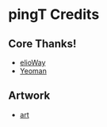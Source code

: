 # pingT Credits
## Core Thanks!
- [elioWay](https://elioway.gitlab.io)
- [Yeoman](http://yeoman.io/)
## Artwork
- [art](https://publicdomainvectors.org/en/free-clipart/Software-music-icon-grey-color/88228.html)
